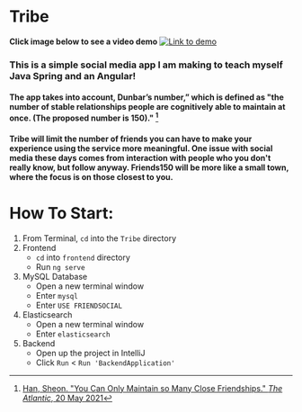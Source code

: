 # Tribe

<b>Click image below to see a video demo</b>
[![Link to demo](https://i3.ytimg.com/vi/U-hmLXwd3D4/maxresdefault.jpg)](https://www.youtube.com/watch?v=U-hmLXwd3D4&t=1s)

### This is a simple social media app I am making to teach myself Java Spring and an Angular!

#### The app takes into account, Dunbar’s number,” which is defined as "the number of stable relationships people are cognitively able to maintain at once. (The proposed number is 150)." [^1]

#### Tribe will limit the number of friends you can have to make your experience using the service more meaningful. One issue with social media these days comes from interaction with people who you don't really know, but follow anyway. Friends150 will be more like a small town, where the focus is on those closest to you.

[^1]: [Han, Sheon. "You Can Only Maintain so Many Close Friendships." _The Atlantic_, 20 May 2021](https://www.theatlantic.com/family/archive/2021/05/robin-dunbar-explains-circles-friendship-dunbars-number/618931/)

# How To Start:

1. From Terminal, `cd` into the `Tribe` directory
2. Frontend
   - `cd` into `frontend` directory
   - Run `ng serve`
3. MySQL Database
   - Open a new terminal window
   - Enter `mysql`
   - Enter `USE FRIENDSOCIAL`
4. Elasticsearch
   - Open a new terminal window
   - Enter `elasticsearch`
5. Backend
   - Open up the project in IntelliJ
   - Click `Run` < `Run 'BackendApplication'`
